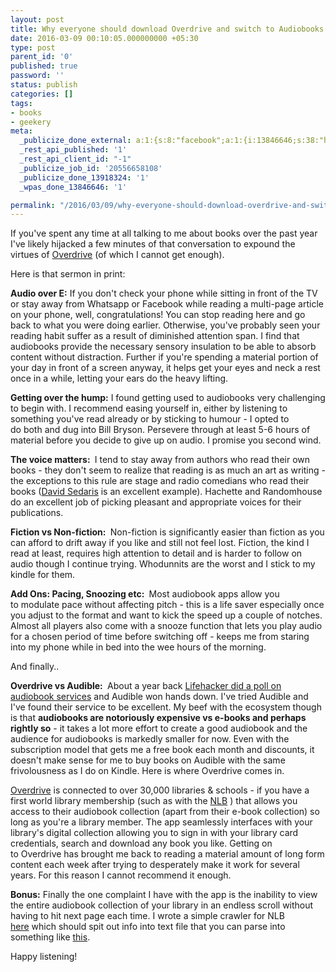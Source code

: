 ```yaml
---
layout: post
title: Why everyone should download Overdrive and switch to Audiobooks
date: 2016-03-09 00:10:05.000000000 +05:30
type: post
parent_id: '0'
published: true
password: ''
status: publish
categories: []
tags:
- books
- geekery
meta:
  _publicize_done_external: a:1:{s:8:"facebook";a:1:{i:13846646;s:38:"https://facebook.com/10156548008700184";}}
  _rest_api_published: '1'
  _rest_api_client_id: "-1"
  _publicize_job_id: '20556658108'
  _publicize_done_13918324: '1'
  _wpas_done_13846646: '1'

permalink: "/2016/03/09/why-everyone-should-download-overdrive-and-switch-to-audiobooks/"
---
```

If you've spent any time at all talking to me about books over the past year I've likely hijacked a few minutes of that conversation to&nbsp;expound&nbsp;the virtues of [Overdrive](https://www.overdrive.com/) (of which I cannot get enough).

Here is that sermon in print:

**Audio over E:** If you don't check your phone while sitting in front of the TV or stay away from Whatsapp or Facebook while reading a multi-page article on your phone, well, congratulations!&nbsp;You can stop reading here and go back to what you were doing earlier. Otherwise, you've probably seen your reading habit suffer as a result of diminished attention span.&nbsp;I find that audiobooks provide the necessary&nbsp;sensory insulation to be able to absorb content without distraction. Further&nbsp;if you're spending a material portion of your day in front of a screen anyway, it helps get your eyes and neck a rest once in a while, letting your ears do the heavy lifting.

**Getting over the hump:** I found getting used to audiobooks&nbsp;very challenging to begin with. I recommend easing yourself in, either by listening to something you've read already or by sticking to humour - I opted to do&nbsp;both&nbsp;and dug into&nbsp;Bill Bryson. Persevere through at least 5-6 hours of material before you decide to give up on audio. I promise you second wind.

**The voice matters:&nbsp;** I tend to stay away from authors who read their own books - they don't seem to realize that reading is as much an art as writing - the exceptions to this rule are stage and radio comedians who read their books ([David Sedaris](http://www.hachettebookgroup.com/titles/david-sedaris/me-talk-pretty-one-day/9780316777728/) is an excellent example).&nbsp;Hachette and Randomhouse do an excellent job of picking pleasant and appropriate&nbsp;voices for their publications.

**Fiction vs Non-fiction:&nbsp;** Non-fiction is significantly&nbsp;easier than fiction as you can afford to drift away if you like and still not feel lost. Fiction, the kind I read at least, requires high attention to detail and is harder to follow on audio though I continue&nbsp;trying. Whodunnits are the worst and I stick to my kindle for them.

**Add Ons: Pacing, Snoozing etc:&nbsp;** Most audiobook apps&nbsp;allow you to&nbsp;modulate pace&nbsp;without affecting pitch - this is a life saver especially once you adjust to the format and want to kick the speed&nbsp;up a couple of notches. Almost all&nbsp;players also come with a snooze function&nbsp;that lets you play audio for a chosen period of time before switching off - keeps me from staring into my phone while in bed into the wee hours of the morning.

And finally..

**Overdrive vs Audible:&nbsp;** About a year back [Lifehacker did a poll on audiobook services](http://lifehacker.com/five-best-audiobook-services-1688572545/1689489712)&nbsp;and Audible won hands down. I've tried Audible and I've found their service to be excellent.&nbsp;My beef with the ecosystem though is that **audiobooks are notoriously expensive vs e-books and perhaps rightly so** - it takes a lot more effort to create a good audiobook and the audience for audiobooks is markedly smaller for now. Even with the subscription model that gets me a free book each month and discounts, it doesn't make sense for me to buy books on Audible with the same frivolousness as I do on&nbsp;Kindle. Here is where Overdrive comes in.

[Overdrive](http://company.overdrive.com/company/who-we-are/history/) is connected to over 30,000 libraries & schools - if you have a first world library membership (such as with the [NLB](https://www.nlb.gov.sg/)&nbsp;) that allows you access to their audiobook collection (apart from their e-book collection) so long as you're a library member. The app seamlessly interfaces with your library's digital collection allowing you to sign in with your library card credentials, search and download any book you like. Getting on to&nbsp;Overdrive&nbsp;has brought me back to reading a&nbsp;material&nbsp;amount of long form content each week&nbsp;after trying to desperately make it work for several years. For this reason I cannot recommend it enough.

**Bonus:** Finally the one complaint I have with the app is the inability to view the entire audiobook collection of your library in an endless scroll without having to hit next page each time. I wrote a simple crawler for NLB [here](https://github.com/8u1x0/legendary-broccoli/blob/master/WeblinkGetterv2.py)&nbsp;which should spit out info into text file that you can parse into something like [this](https://docs.google.com/spreadsheets/d/1FEfU0DdA1ktAKFvZAAUD8CEvNQcvrkWhB9eRzD5BVno/edit?usp=sharing).

Happy listening!

&nbsp;


